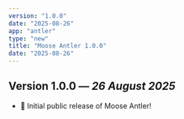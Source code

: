 ```yaml
---
version: "1.0.0"
date: "2025-08-26"
app: "antler"
type: "new"
title: "Moose Antler 1.0.0"
date: "2025-08-26"
---
```


## Version 1.0.0 — *26 August 2025*

- 🎉 Initial public release of Moose Antler!  

